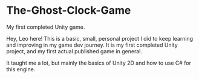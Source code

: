 # The-Ghost-Clock-Game
My first completed Unity game.

Hey, Leo here! This is a basic, small, personal project I did to keep learning and improving in my game dev journey. It is my first completed Unity project, and my first actual published game in general.

It taught me a lot, but mainly the basics of Unity 2D and how to use C# for this engine.
